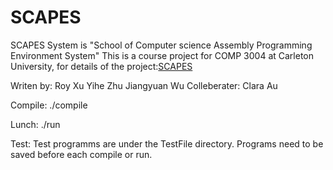 # SCAPES
SCAPES System is "School of Computer science Assembly Programming Environment System" 
This is a course project for COMP 3004 at Carleton University, for details of the project:[SCAPES](/SCAPES.pdf)

Writen by: 
	   Roy Xu
	   Yihe Zhu
	   Jiangyuan Wu
Colleberater:
	   Clara Au

Compile: ./compile

Lunch: ./run

Test: Test programms are under the TestFile directory.
	Programs need to be saved before each compile or run.
	
